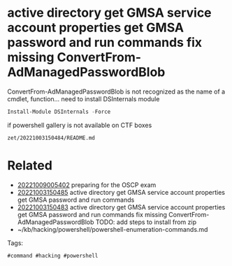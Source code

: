 # active directory get GMSA service account properties get GMSA password and run commands fix missing ConvertFrom-AdManagedPasswordBlob
ConvertFrom-AdManagedPasswordBlob is not recognized as the name of a cmdlet, function...
need to install DSInternals module
```powershell
Install-Module DSInternals -Force
```
if powershell gallery is not available on CTF boxes

` zet/20221003150484/README.md `

# Related

- [20221009005402](/zet/20221009005402/README.md) preparing for the OSCP exam
- [20221003150485](/zet/20221003150485/README.md) active directory get GMSA service account properties get GMSA password and run commands
- [20221003150483](/zet/20221003150483/README.md) active directory get GMSA service account properties get GMSA password and run commands fix missing ConvertFrom-AdManagedPasswordBlob TODO: add steps to install from zip
- ~/kb/hacking/powershell/powershell-enumeration-commands.md

Tags:

    #command #hacking #powershell 
